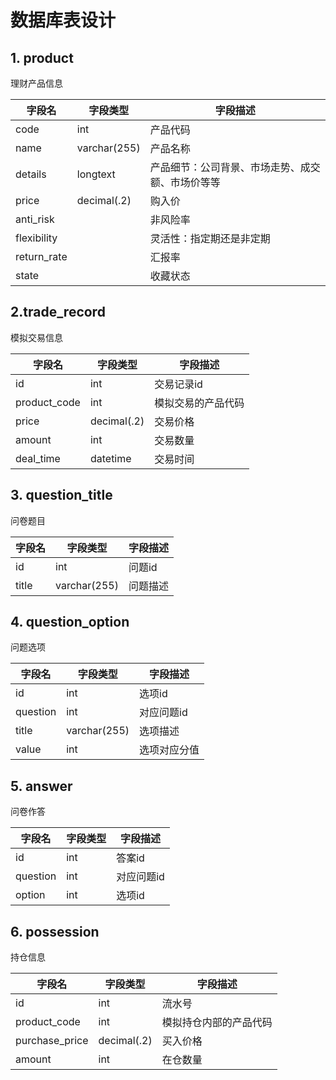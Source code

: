 # 数据库表设计

## 1. product

理财产品信息

| 字段名         | 字段类型          | 字段描述                     |
|-------------|---------------|--------------------------|
| code        | int              | 产品代码                     |
| name        | varchar(255)  | 产品名称                     |
| details     | longtext| 产品细节：公司背景、市场走势、成交额、市场价等等 |
| price       | decimal(.2)   | 购入价                      |
| anti_risk   |               | 非风险率                     |
| flexibility |               | 灵活性：指定期还是非定期           
| return_rate |               | 汇报率                      |
| state       |               | 收藏状态                     |

## 2.trade_record

模拟交易信息

| 字段名          | 字段类型        | 字段描述      |
|--------------|-------------|-----------|
| id           | int         | 交易记录id    |
| product_code | int         | 模拟交易的产品代码 |
| price        | decimal(.2) | 交易价格      |
| amount       | int         | 交易数量      |
| deal_time    | datetime    | 交易时间      |

## 3. question_title

问卷题目

| 字段名   | 字段类型         | 字段描述 |
|-------|--------------|------|
| id    | int          | 问题id |
| title | varchar(255) | 问题描述 |

## 4. question_option

问题选项

| 字段名      | 字段类型         | 字段描述      |
|----------|--------------|-----------|
| id       | int          | 选项id      |
| question | int          | 对应问题id    |
| title    | varchar(255) | 选项描述      |
| value    | int          | 选项对应分值 |

## 5. answer

问卷作答

| 字段名      | 字段类型 | 字段描述   |
|----------|------|--------|
| id       | int  | 答案id   |
| question | int  | 对应问题id |
| option   | int  | 选项id   |

## 6. possession

持仓信息

| 字段名            | 字段类型 | 字段描述        |
|----------------|------|-------------|
| id             | int  | 流水号         |
| product_code   | int  | 模拟持仓内部的产品代码 |
| purchase_price | decimal(.2)  | 买入价格        |
| amount         | int  | 在仓数量        |
